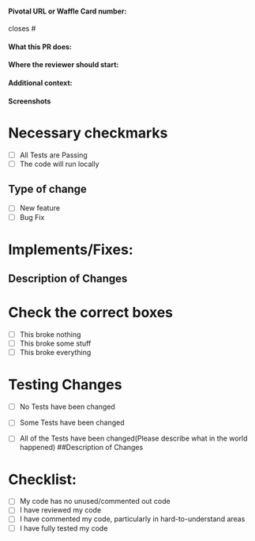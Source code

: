 #### Pivotal URL or Waffle Card number:
closes #

#### What this PR does:

#### Where the reviewer should start:

#### Additional context:

#### Screenshots

# Necessary checkmarks
- [ ] All Tests are Passing
- [ ] The code will run locally

## Type of change
- [ ] New feature
- [ ] Bug Fix

# Implements/Fixes:
## Description of Changes

# Check the correct boxes
- [ ] This broke nothing
- [ ] This broke some stuff
- [ ] This broke everything

# Testing Changes
- [ ] No Tests have been changed
- [ ] Some Tests have been changed
- [ ] All of the Tests have been changed(Please describe what in the world happened)
##Description of Changes


# Checklist:

- [ ] My code has no unused/commented out code
- [ ] I have reviewed my code
- [ ] I have commented my code, particularly in hard-to-understand areas
- [ ] I have fully tested my code
